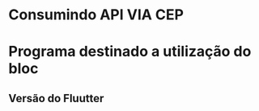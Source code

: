 # Consumindo API VIA CEP

# Programa destinado a utilização do bloc



<h2> Versão do Fluutter </h2
<img src"https://user-images.githubusercontent.com/35046482/112001505-ca47e380-8afd-11eb-90a9-113a0aa7bccd.png">
